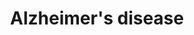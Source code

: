 ---
annotations:
- type: Disease Ontology
  value: Alzheimer's disease
- type: Pathway Ontology
  value: Alzheimer's disease pathway
- type: Pathway Ontology
  value: disease pathway
authors:
- Khanspers
communities:
- RareDiseases
description: draft
last-edited: 2021-06-29
organisms:
- Homo sapiens
redirect_from:
- /index.php/Pathway:WP5124
- /instance/WP5124
schema-jsonld:
- '@context': https://schema.org/
  '@id': https://wikipathways.github.io/pathways/WP5124.html
  '@type': Dataset
  creator:
    '@type': Organization
    name: WikiPathways
  description: draft
  keywords:
  - RELA
  - PIK3CA
  - TUBB6
  - AKT2
  - PI3P
  - VDAC2
  - SLC25A4
  - TUBB
  - IRS2
  - FZD3
  - MTOR
  - KIF5B
  - RTN3
  - KLC1
  - APBB1
  - WNT3A
  - FZD1
  - ATP2A3
  - CASP7
  - PSMA8
  - DKK2
  - PSMD7
  - PPP3CB
  - 'APP intracellular '
  - CASP8
  - Cx II
  - CACNA1F
  - MME
  - ATP2A2
  - superoxide
  - NAE1
  - ITPR3
  - IRS4
  - MCU
  - PTGS2
  - WNT7A
  - PSMA6
  - IKBKB
  - SLC25A6
  - PLCB1
  - LPL
  - GPR83
  - CSNK2A2
  - Fe2+
  - Pathway
  - RYR3
  - 'NO'
  - Lipid peroxidation
  - PSMA5
  - CALML6
  - CSNK2A1
  - ITPR2
  - PSENEN
  - WNT5B
  - KRAS
  - CSNK1E
  - TUBA3D
  - APP
  - MAPT
  - AXIN1
  - DNA damage
  - MAP2K7
  - PSMA7
  - NCSTN
  - INS
  - TUBA8
  - TUBB3
  - IP3
  - CALM1
  - ADAM17
  - Inflammation
  - AMBRA1
  - FADD
  - TUBB2A
  - IL6
  - ADRM1
  - PLCB3
  - GSK3B
  - TUBB4A
  - PSMD8
  - GPCR
  - PSMB6
  - PPP3CA
  - domain
  - EIF2AK2
  - DKK1
  - WNT2B
  - NOS2
  - PSMC2
  - TNF
  - CASP3
  - MAPK9
  - CDK5R1 / p35
  - Cx IV
  - WNT5A
  - DVL2
  - PSMA1
  - beta-amyloid protein 42
  - CALML4
  - PSMB2
  - GRIN2B
  - MAP2K2
  - GAPDH
  - MAPK10
  - TUBA4A
  - WNT2
  - APP processing
  - sAPP alpha
  - PSMA4
  - GNAQ
  - CACNA1D
  - NRAS
  - VDAC1
  - WIPI2
  - AKT1
  - APC2
  - RAGE
  - TUBA1A
  - HSD17B10
  - CSF1
  - SLC25A31
  - IRS1
  - ARAF
  - CSNK2B
  - Induction of Apoptosis
  - PSMD3
  - FZD8
  - MAPK1
  - ULK2
  - CALML3
  - PPP3CC
  - CACNA1S
  - PIK3R1
  - KIF5C
  - APP-C83
  - MAP3K5
  - PSMC5
  - PLCB2
  - PSMC1
  - NFKB1
  - NRBF2
  - PSMD14
  - Ca2+
  - AXIN2
  - PSEN2
  - CALML5
  - CYCS
  - 'Calcium Signaling '
  - SEM1
  - CHUK
  - FZD2
  - ATG2A
  - GRIN2D
  - ERN1
  - PIK3CB
  - IL1A
  - TUBB8
  - FZD6
  - TPTEP2-CSNK1E
  - PSMB3
  - Cu+
  - IDE
  - FZD7
  - CALM3
  - BECN2
  - FZD4
  - FZD10
  - WNT4
  - ADAM10
  - HRAS
  - ATG101
  - TNFRSF1A
  - Protein oxidation
  - FZD9
  - FAS
  - WNT6
  - CSNK1A1
  - PSMB4
  - PSMD13
  - WNT1
  - TUBB1
  - FRAT2
  - PIK3R4
  - CACNA1C
  - BID
  - RTN4
  - PSMD6
  - CDK5
  - KLC4
  - LRP1
  - ATG13
  - TUBA3E
  - Oxidative Phosphorylation
  - PSMC6
  - SLC25A5
  - GRIN2A
  - TUBB4B
  - PIK3R2
  - KLC3
  - SNCA
  - PIK3R3
  - ATG2B
  - AGEs
  - CAPN1
  - PSMC3
  - BAD
  - MAPK3
  - PSMB7
  - WNT16
  - WNT3
  - GRIN2C
  - DVL1
  - VDAC3
  - PSMD9
  - DDIT3
  - NOS1
  - WNT11
  - TUBAL3
  - EIF2AK3
  - MAPK8
  - PSMB5
  - FRAT1
  - PPP3R1
  - TRAF2
  - DKK4
  - EIF2S1
  - APC
  - APH1B
  - MAP2K1
  - NAC fragment
  - WIPI1
  - WNT7B
  - CAPN2
  - NOX4
  - CASP12
  - ONOO-
  - GRIN1
  - DVL3
  - APOE
  - TUBA1C
  - PPID
  - BACE1
  - CALM2
  - BRAF
  - ATG14
  - RAF1
  - WNT10B
  - CDK5R1 / p25
  - ATF6
  - ULK1
  - KIF5A
  - WNT10A
  - FZD5
  - CSNK1A1L
  - LRP5
  - KLC2
  - Wnt signaling pathway
  - APH1A
  - PIP3
  - CYBB
  - ATP2A1
  - PIK3CD
  - PSMA3
  - PPP3R2
  - PSMD1
  - PSMD2
  - APAF1
  - PSMB1
  - Cx I
  - ITPR1
  - PSEN1
  - TUBA3C
  - beta-amyloid protein 40
  - Modulation of gene expression
  - IL1B
  - PSMD12
  - Apoptosis
  - CSNK2A3
  - PPIF
  - Cx V
  - TUBB2B
  - PSMC4
  - PLCB4
  - AKT3
  - NOX1
  - ATF4
  - p50 ATF6
  - PSMA2
  - CTNNB1
  - PIK3C3
  - P3 peptide
  - BECN1
  - APP-C99
  - Hydrogen peroxide
  - INSR
  - PSMD4
  - CHRNA7
  - RB1CC1
  - TUBA1B
  - CASP9
  - LRP6
  - sAPP beta
  - Cx III
  - XBP1
  license: CC0
  name: Alzheimer's disease
seo: CreativeWork
title: Alzheimer's disease
wpid: WP5124
---